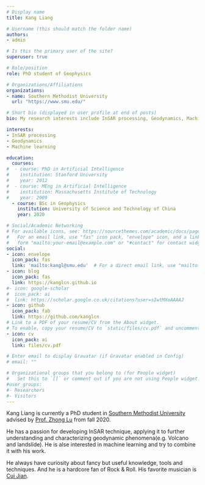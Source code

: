 ```yaml
---
# Display name
title: Kang Liang

# Username (this should match the folder name)
authors:
- admin

# Is this the primary user of the site?
superuser: true

# Role/position
role: PhD student of Geophysics

# Organizations/Affiliations
organizations:
- name: Southern Methodist University
  url: "https://www.smu.edu/"

# Short bio (displayed in user profile at end of posts)
bio: My research interests include InSAR processing, Geodynamics, Machine Learning.

interests:
- InSAR processing
- Geodynamics
- Machine learning

education:
  courses:
#  - course: PhD in Artificial Intelligence
#    institution: Stanford University
#    year: 2012
#  - course: MEng in Artificial Intelligence
#    institution: Massachusetts Institute of Technology
#    year: 2009
  - course: BSc in Geophysics
    institution: University of Science and Technology of China
    year: 2020

# Social/Academic Networking
# For available icons, see: https://sourcethemes.com/academic/docs/page-builder/#icons
#   For an email link, use "fas" icon pack, "envelope" icon, and a link in the
#   form "mailto:your-email@example.com" or "#contact" for contact widget.
social:
- icon: envelope
  icon_pack: fas
  link: 'mailto:kangl@smu.edu'  # For a direct email link, use "mailto:test@example.org".
- icon: blog
  icon_pack: fas
  link: https://kanglcn.github.io
#- icon: google-scholar
#  icon_pack: ai
#  link: https://scholar.google.co.uk/citations?user=sIwtMXoAAAAJ
- icon: github
  icon_pack: fab
  link: https://github.com/kanglcn
# Link to a PDF of your resume/CV from the About widget.
# To enable, copy your resume/CV to `static/files/cv.pdf` and uncomment the lines below.
- icon: cv
  icon_pack: ai
  link: files/cv.pdf

# Enter email to display Gravatar (if Gravatar enabled in Config)
# email: ""

# Organizational groups that you belong to (for People widget)
#   Set this to `[]` or comment out if you are not using People widget.
#user_groups:
#- Researchers
#- Visitors
---
```


Kang Liang is currently a PhD student in [Southern Methodist University][smu] advised by [Prof. Zhong Lu][zhonglu] from fall 2020.

He has a passion for developing InSAR technique, applying it to further understanding and characterizing geodynamic phenomena(e.g. Volcano and landslide). He is alse interested in machine learning and try to combine it with his work.

He always have curiosity about fancy but useful knowledge, tools and techniques. And he is a hardcore fan of Rock & Roll. His favorite musician is [Cui Jian][cuijian].

[smu]:<https://www.smu.edu/>
[zhonglu]:<https://www.smu.edu/Dedman/Academics/Departments/Earth-Sciences/People/Faculty/Lu>
[cuijian]:<http://www.cuijian.com/>
